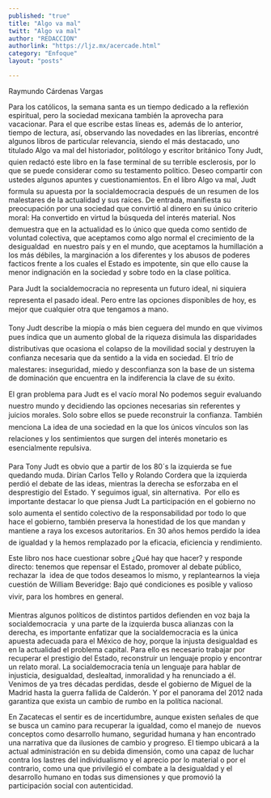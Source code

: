 ```yaml
---
published: "true"
title: "Algo va mal"
twitt: "Algo va mal"
author: "REDACCION"
authorlink: "https://ljz.mx/acercade.html"
category: "Enfoque"
layout: "posts"

---
```



  Raymundo Cárdenas Vargas



  Para los católicos, la semana santa es un tiempo dedicado a la reflexión espiritual, pero la sociedad mexicana también la aprovecha para vacacionar. Para el que escribe estas líneas es, además de lo anterior, tiempo de lectura, así, observando las novedades en las librerías, encontré algunos libros de particular relevancia, siendo el más destacado, uno titulado Algo va mal del historiador, politólogo y escritor británico Tony Judt, quien redactó este libro en la fase terminal de su terrible esclerosis, por lo que se puede considerar como su testamento político. Deseo compartir con ustedes algunos apuntes y cuestionamientos. En el libro Algo va mal, Judt formula su apuesta por la socialdemocracia después de un resumen de los malestares de la actualidad y sus raíces. De entrada, manifiesta su preocupación por una sociedad que convirtió al dinero en su único criterio moral: Ha convertido en virtud la búsqueda del interés material. Nos demuestra que en la actualidad es lo único que queda como sentido de voluntad colectiva, que aceptamos como algo normal el crecimiento de la desigualdad  en nuestro país y en el mundo, que aceptamos la humillación a los más débiles, la marginación a los diferentes y los abusos de poderes facticos frente a los cuales el Estado es impotente, sin que ello cause la menor indignación en la sociedad y sobre todo en la clase política.



  Para Judt la socialdemocracia no representa un futuro ideal, ni siquiera representa el pasado ideal. Pero entre las opciones disponibles de hoy, es mejor que cualquier otra que tengamos a mano.



  Tony Judt describe la miopía o más bien ceguera del mundo en que vivimos pues indica que un aumento global de la riqueza disimula las disparidades distributivas que ocasiona el colapso de la movilidad social y destruyen la confianza necesaria que da sentido a la vida en sociedad. El trío de malestares: inseguridad, miedo y desconfianza son la base de un sistema de dominación que encuentra en la indiferencia la clave de su éxito.



  El gran problema para Judt es el vacío moral No podemos seguir evaluando nuestro mundo y decidiendo las opciones necesarias sin referentes y juicios morales. Solo sobre ellos se puede reconstruir la confianza. También menciona La idea de una sociedad en la que los únicos vínculos son las relaciones y los sentimientos que surgen del interés monetario es esencialmente repulsiva.



  Para Tony Judt es obvio que a partir de los 80´s la izquierda se fue quedando muda. Dirían Carlos Tello y Rolando Cordera que la izquierda perdió el debate de las ideas, mientras la derecha se esforzaba en el desprestigio del Estado. Y seguimos igual, sin alternativa.  Por ello es importante destacar lo que piensa Judt La participación en el gobierno no solo aumenta el sentido colectivo de la responsabilidad por todo lo que hace el gobierno, también preserva la honestidad de los que mandan y mantiene a raya los excesos autoritarios. En 30 años hemos perdido la idea de igualdad y la hemos remplazado por la eficacia, eficiencia y rendimiento.



  Este libro nos hace cuestionar sobre ¿Qué hay que hacer? y responde directo: tenemos que repensar el Estado, promover al debate público, rechazar la  idea de que todos deseamos lo mismo, y replantearnos la vieja cuestión de William Beveridge: Bajo qué condiciones es posible y valioso vivir, para los hombres en general.



  Mientras algunos políticos de distintos partidos defienden en voz baja la socialdemocracia  y una parte de la izquierda busca alianzas con la derecha, es importante enfatizar que la socialdemocracia es la única apuesta adecuada para el México de hoy, porque la injusta desigualdad es en la actualidad el problema capital. Para ello es necesario trabajar por recuperar el prestigio del Estado, reconstruir un lenguaje propio y encontrar un relato moral. La socialdemocracia tenía un lenguaje para hablar de injusticia, desigualdad, deslealtad, inmoralidad y ha renunciado a él. Venimos de ya tres décadas perdidas, desde el gobierno de Miguel de la Madrid hasta la guerra fallida de Calderón. Y por el panorama del 2012 nada garantiza que exista un cambio de rumbo en la política nacional.



  En Zacatecas el sentir es de incertidumbre, aunque existen señales de que se busca un camino para recuperar la igualdad, como el manejo de  nuevos conceptos como desarrollo humano, seguridad humana y han encontrado una narrativa que da ilusiones de cambio y progreso. El tiempo ubicará a la actual administración en su debida dimensión, como una capaz de luchar contra los lastres del individualismo y el aprecio por lo material o por el contrario, como una que privilegió el combate a la desigualdad y el desarrollo humano en todas sus dimensiones y que promovió la participación social con autenticidad.



   

